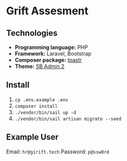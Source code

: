 # Grift Assesment

## Technologies

- **Programming language:** PHP
- **Framework:** Laravel, Bootstrap
- **Composer package:** [toastr](https://github.com/CodeSeven/toastr)
- **Theme:** [SB Admin 2](https://startbootstrap.com/theme/sb-admin-2)

## Install

1. `cp .env.example .env`
2. `composer install`
3. `./vendor/bin/sail up -d`
4. `./vendor/bin/sail artisan migrate --seed`


## Example User

Email: `hr@girift.tech`
Password: `p@ssw0rd`
